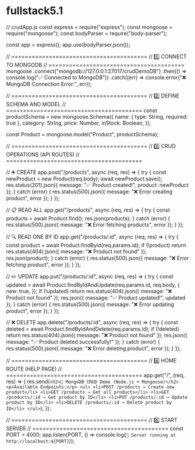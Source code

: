 # fullstack5.1
// crudApp.js
const express = require("express");
const mongoose = require("mongoose");
const bodyParser = require("body-parser");

const app = express();
app.use(bodyParser.json());

// ========================================
// 1️⃣ CONNECT TO MONGODB
// ========================================
mongoose
  .connect("mongodb://127.0.0.1:27017/crudDemoDB")
  .then(() => console.log("✅ Connected to MongoDB"))
  .catch((err) => console.error("❌ MongoDB Connection Error:", err));

// ========================================
// 2️⃣ DEFINE SCHEMA AND MODEL
// ========================================
const productSchema = new mongoose.Schema({
  name: { type: String, required: true },
  category: String,
  price: Number,
  inStock: Boolean,
});

const Product = mongoose.model("Product", productSchema);

// ========================================
// 3️⃣ CRUD OPERATIONS (API ROUTES)
// ========================================

// ➕ CREATE
app.post("/products", async (req, res) => {
  try {
    const newProduct = new Product(req.body);
    await newProduct.save();
    res.status(201).json({ message: "✅ Product created!", product: newProduct });
  } catch (error) {
    res.status(500).json({ message: "❌ Error creating product", error });
  }
});

// 📋 READ ALL
app.get("/products", async (req, res) => {
  try {
    const products = await Product.find();
    res.json(products);
  } catch (error) {
    res.status(500).json({ message: "❌ Error fetching products", error });
  }
});

// 🔍 READ ONE BY ID
app.get("/products/:id", async (req, res) => {
  try {
    const product = await Product.findById(req.params.id);
    if (!product) return res.status(404).json({ message: "❌ Product not found" });
    res.json(product);
  } catch (error) {
    res.status(500).json({ message: "❌ Error fetching product", error });
  }
});

// ✏️ UPDATE
app.put("/products/:id", async (req, res) => {
  try {
    const updated = await Product.findByIdAndUpdate(req.params.id, req.body, {
      new: true,
    });
    if (!updated) return res.status(404).json({ message: "❌ Product not found" });
    res.json({ message: "✅ Product updated!", updated });
  } catch (error) {
    res.status(500).json({ message: "❌ Error updating product", error });
  }
});

// ❌ DELETE
app.delete("/products/:id", async (req, res) => {
  try {
    const deleted = await Product.findByIdAndDelete(req.params.id);
    if (!deleted) return res.status(404).json({ message: "❌ Product not found" });
    res.json({ message: "✅ Product deleted successfully!" });
  } catch (error) {
    res.status(500).json({ message: "❌ Error deleting product", error });
  }
});

// ========================================
// 4️⃣ HOME ROUTE (HELP PAGE)
// ========================================
app.get("/", (req, res) => {
  res.send(`
    <h2>🛒 MongoDB CRUD Demo (Node.js + Mongoose)</h2>
    <p>Available Endpoints:</p>
    <ul>
      <li>POST /products → Create new product</li>
      <li>GET /products → Get all products</li>
      <li>GET /products/:id → Get product by ID</li>
      <li>PUT /products/:id → Update product by ID</li>
      <li>DELETE /products/:id → Delete product by ID</li>
    </ul>
  `);
});

// ========================================
// 5️⃣ START SERVER
// ========================================
const PORT = 4000;
app.listen(PORT, () => console.log(`🚀 Server running at http://localhost:${PORT}`));
